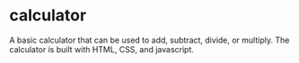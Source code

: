 # calculator
A basic calculator that can be used to add, subtract, divide, or multiply. 
The calculator is built with HTML, CSS, and javascript. 
